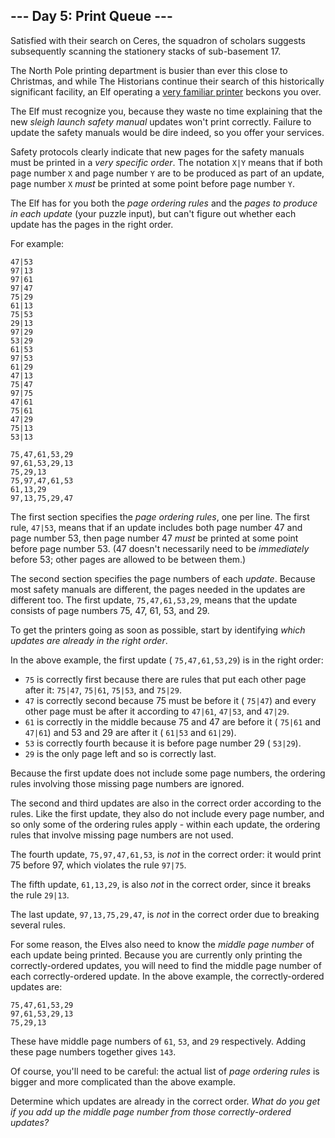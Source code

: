 ## \-\-\- Day 5: Print Queue ---

Satisfied with their search on Ceres, the squadron of scholars suggests subsequently scanning the stationery stacks of sub-basement 17.

The North Pole printing department is busier than ever this close to Christmas, and while The Historians continue their search of this historically significant facility, an Elf operating a [very familiar printer](/2017/day/1) beckons you over.

The Elf must recognize you, because they waste no time explaining that the new _sleigh launch safety manual_ updates won't print correctly. Failure to update the safety manuals would be dire indeed, so you offer your services.

Safety protocols clearly indicate that new pages for the safety manuals must be printed in a _very specific order_. The notation `X|Y` means that if both page number `X` and page number `Y` are to be produced as part of an update, page number `X` _must_ be printed at some point before page number `Y`.

The Elf has for you both the _page ordering rules_ and the _pages to produce in each update_ (your puzzle input), but can't figure out whether each update has the pages in the right order.

For example:

```
47|53
97|13
97|61
97|47
75|29
61|13
75|53
29|13
97|29
53|29
61|53
97|53
61|29
47|13
75|47
97|75
47|61
75|61
47|29
75|13
53|13

75,47,61,53,29
97,61,53,29,13
75,29,13
75,97,47,61,53
61,13,29
97,13,75,29,47

```

The first section specifies the _page ordering rules_, one per line. The first rule, `47|53`, means that if an update includes both page number 47 and page number 53, then page number 47 _must_ be printed at some point before page number 53. (47 doesn't necessarily need to be _immediately_ before 53; other pages are allowed to be between them.)

The second section specifies the page numbers of each _update_. Because most safety manuals are different, the pages needed in the updates are different too. The first update, `75,47,61,53,29`, means that the update consists of page numbers 75, 47, 61, 53, and 29.

To get the printers going as soon as possible, start by identifying _which updates are already in the right order_.

In the above example, the first update ( `75,47,61,53,29`) is in the right order:

- `75` is correctly first because there are rules that put each other page after it: `75|47`, `75|61`, `75|53`, and `75|29`.
- `47` is correctly second because 75 must be before it ( `75|47`) and every other page must be after it according to `47|61`, `47|53`, and `47|29`.
- `61` is correctly in the middle because 75 and 47 are before it ( `75|61` and `47|61`) and 53 and 29 are after it ( `61|53` and `61|29`).
- `53` is correctly fourth because it is before page number 29 ( `53|29`).
- `29` is the only page left and so is correctly last.

Because the first update does not include some page numbers, the ordering rules involving those missing page numbers are ignored.

The second and third updates are also in the correct order according to the rules. Like the first update, they also do not include every page number, and so only some of the ordering rules apply - within each update, the ordering rules that involve missing page numbers are not used.

The fourth update, `75,97,47,61,53`, is _not_ in the correct order: it would print 75 before 97, which violates the rule `97|75`.

The fifth update, `61,13,29`, is also _not_ in the correct order, since it breaks the rule `29|13`.

The last update, `97,13,75,29,47`, is _not_ in the correct order due to breaking several rules.

For some reason, the Elves also need to know the _middle page number_ of each update being printed. Because you are currently only printing the correctly-ordered updates, you will need to find the middle page number of each correctly-ordered update. In the above example, the correctly-ordered updates are:

```
75,47,61,53,29
97,61,53,29,13
75,29,13

```

These have middle page numbers of `61`, `53`, and `29` respectively. Adding these page numbers together gives `143`.

Of course, you'll need to be careful: the actual list of _page ordering rules_ is bigger and more complicated than the above example.

Determine which updates are already in the correct order. _What do you get if you add up the middle page number from those correctly-ordered updates?_